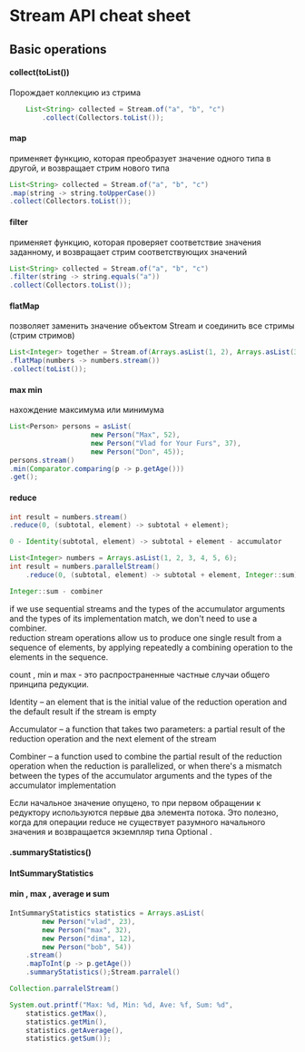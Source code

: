 
# Stream API cheat sheet

## Basic operations

#### collect(toList())
Порождает коллекцию из стрима
``` java
    List<String> collected = Stream.of("a", "b", "c")
        .collect(Collectors.toList());
``` 

#### map
применяет функцию, которая преобразует значение одного типа в другой, и возвращает стрим нового типа
``` java
List<String> collected = Stream.of("a", "b", "c")
.map(string -> string.toUpperCase())
.collect(Collectors.toList());
```
#### filter
применяет функцию, которая проверяет соответствие значения заданному, и возвращает стрим соответствующих значений
``` java
List<String> collected = Stream.of("a", "b", "c")
.filter(string -> string.equals("a"))
.collect(Collectors.toList());
```
#### flatMap
позволяет заменить значение объектом Stream и соединить все стримы (стрим стримов)
``` java
List<Integer> together = Stream.of(Arrays.asList(1, 2), Arrays.asList(3, 4))
.flatMap(numbers -> numbers.stream())
.collect(toList());
```
#### max min
нахождение максимума или минимума
``` java
List<Person> persons = asList(
                    new Person("Max", 52), 
                    new Person("Vlad for Your Furs", 37), 
                    new Person("Don", 45));
persons.stream()
.min(Comparator.comparing(p -> p.getAge()))
.get();
```
#### reduce
``` java
int result = numbers.stream()
.reduce(0, (subtotal, element) -> subtotal + element);

0 - Identity(subtotal, element) -> subtotal + element - accumulator

List<Integer> numbers = Arrays.asList(1, 2, 3, 4, 5, 6); 
int result = numbers.parallelStream()
    .reduce(0, (subtotal, element) -> subtotal + element, Integer::sum);

Integer::sum - combiner
```
if we use sequential streams and the types of the accumulator arguments and the types of its implementation match,
we don't need to use a combiner.
<br />
reduction stream operations allow us to produce one single result from a sequence of elements, by applying repeatedly a
combining operation to the elements in the sequence.

count , min и max - это распространенные частные случаи общего принципа редукции.

Identity – an element that is the initial value of the reduction operation and the default result if the stream is empty

Accumulator – a function that takes two parameters: a partial result of the reduction operation and the next element of
the stream

Combiner – a function used to combine the partial result of the reduction operation when the reduction is parallelized,
or when there's a mismatch between the types of the accumulator arguments and the types of the accumulator
implementation

Если начальное значение опущено, то при первом обращении к редуктору используются первые два элемента потока. Это
полезно, когда для операции reduce не существует разумного начального значения и возвращается экземпляр типа Optional .
#### .summaryStatistics() 
#### IntSummaryStatistics 
#### min , max , average и sum
``` java
IntSummaryStatistics statistics = Arrays.asList(
        new Person("vlad", 23), 
        new Person("max", 32), 
        new Person("dima", 12), 
        new Person("bob", 54))
    .stream()
    .mapToInt(p -> p.getAge())
    .summaryStatistics();Stream.parralel()

Collection.parralelStream()

System.out.printf("Max: %d, Min: %d, Ave: %f, Sum: %d", 
    statistics.getMax(),
    statistics.getMin(),
    statistics.getAverage(), 
    statistics.getSum());
```
